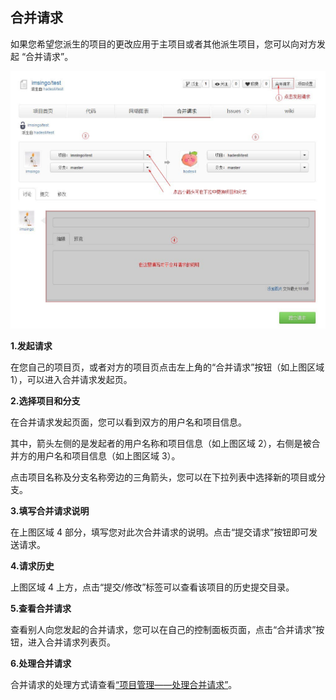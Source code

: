 ## 合并请求

如果您希望您派生的项目的更改应用于主项目或者其他派生项目，您可以向对方发起 “合并请求”。


![alt 合并请求](/images/FAQ_3_3_1.jpg "合并请求")

**1.发起请求**

在您自己的项目页，或者对方的项目页点击左上角的“合并请求”按钮（如上图区域 1），可以进入合并请求发起页。

**2.选择项目和分支**

在合并请求发起页面，您可以看到双方的用户名和项目信息。

其中，箭头左侧的是发起者的用户名称和项目信息（如上图区域 2），右侧是被合并方的用户名和项目信息（如上图区域 3）。

点击项目名称及分支名称旁边的三角箭头，您可以在下拉列表中选择新的项目或分支。

**3.填写合并请求说明**

在上图区域 4 部分，填写您对此次合并请求的说明。点击“提交请求”按钮即可发送请求。

**4.请求历史**

上图区域 4 上方，点击“提交/修改”标签可以查看该项目的历史提交目录。


**5.查看合并请求**

查看别人向您发起的合并请求，您可以在自己的控制面板页面，点击“合并请求”按钮，进入合并请求列表页。


**6.处理合并请求**

合并请求的处理方式请查看[“项目管理——处理合并请求”](help/CSDN_Code/code_support/FAQ_4_2 "处理合并请求")。